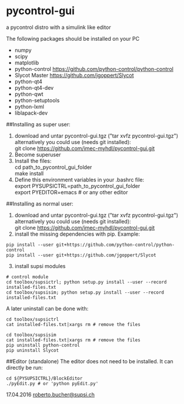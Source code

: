 # pycontrol-gui
a pycontrol distro with a simulink like editor

The following packages should be installed on your PC

* numpy
* scipy
* matplotlib
* python-control   https://github.com/python-control/python-control
* Slycot Master    https://github.com/jgoppert/Slycot
* python-qt4
* python-qt4-dev
* python-qwt
* python-setuptools
* python-lxml
* liblapack-dev

##Installing as super user:
1) download and untar pycontrol-gui.tgz ("tar xvfz pycontrol-gui.tgz")  
   alternatively you could use (needs git installed):  
   git clone https://github.com/imec-myhdl/pycontrol-gui.git
2) Become superuser
3) Install the files:  
   cd path_to_pycontrol_gui_folder  
   make install
4) Define this environment variables in your .bashrc file:  
   export PYSUPSICTRL=path_to_pycontrol_gui_folder  
   export PYEDITOR=emacs # or any other editor

##Installing as normal user:
1) download and untar pycontrol-gui.tgz ("tar xvfz pycontrol-gui.tgz")  
   alternatively you could use (needs git installed):  
   git clone https://github.com/imec-myhdl/pycontrol-gui.git
2) install the missing dependencies with pip. Example:
```
pip install --user git+https://github.com/python-control/python-control
pip install --user git+https://github.com/jgoppert/Slycot
```
3) install supsi modules
```
# control module
cd toolbox/supsictrl; python setup.py install --user --record installed-files.txt
cd toolbox/supsisim; python setup.py install --user --record installed-files.txt
```
   A later uninstall can be done with:
```
cd toolbox/supsictrl
cat installed-files.txt|xargs rm # remove the files

cd toolbox/supsisim
cat installed-files.txt|xargs rm # remove the files
pip uninstall python-control
pip uninstall Slycot
```
##Editor (standalone)
The editor does not need to be installed. It can directly be run:
```
cd ${PYSUPSICTRL}/BlockEditor
./pyEdit.py # or 'python pyEdit.py'
```
17.04.2016 roberto.bucher@supsi.ch
